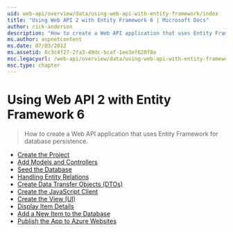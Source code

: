 ```yaml
---
uid: web-api/overview/data/using-web-api-with-entity-framework/index
title: "Using Web API 2 with Entity Framework 6 | Microsoft Docs"
author: rick-anderson
description: "How to create a Web API application that uses Entity Framework for database persistence."
ms.author: aspnetcontent
ms.date: 07/03/2012
ms.assetid: 6c3c4f27-2fa3-49dc-bcaf-1ee3ef620f8e
msc.legacyurl: /web-api/overview/data/using-web-api-with-entity-framework
msc.type: chapter
---
```

Using Web API 2 with Entity Framework 6
====================
> How to create a Web API application that uses Entity Framework for database persistence.


- [Create the Project](part-1.md)
- [Add Models and Controllers](part-2.md)
- [Seed the Database](part-3.md)
- [Handling Entity Relations](part-4.md)
- [Create Data Transfer Objects (DTOs)](part-5.md)
- [Create the JavaScript Client](part-6.md)
- [Create the View (UI)](part-7.md)
- [Display Item Details](part-8.md)
- [Add a New Item to the Database](part-9.md)
- [Publish the App to Azure Websites](part-10.md)
